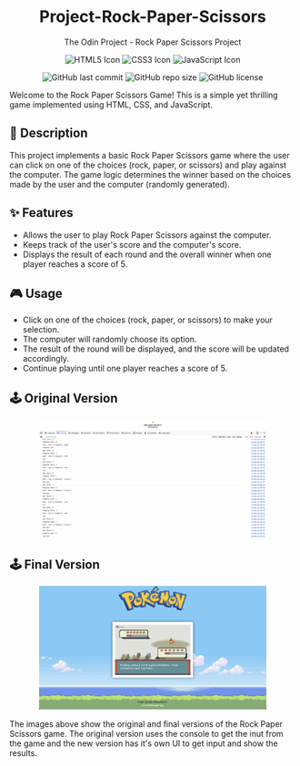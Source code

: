 <div align="center">
  <h1>Project-Rock-Paper-Scissors </h1>
  <p>The Odin Project - Rock Paper Scissors Project</p>
  <p>
    <img src="https://img.icons8.com/color/48/000000/html-5.png" alt="HTML5 Icon" width="40" height="40"/>
    <img src="https://img.icons8.com/color/48/000000/css3.png" alt="CSS3 Icon" width="40" height="40"/>
    <img src="https://img.icons8.com/color/48/000000/javascript.png" alt="JavaScript Icon" width="40" height="40"/>
  </p>
</div>

<p align="center">
  <img src="https://img.shields.io/github/last-commit/hellogaray/Project-Rock-Paper-Scissors" alt="GitHub last commit">
  <img src="https://img.shields.io/github/repo-size/hellogaray/Project-Rock-Paper-Scissors" alt="GitHub repo size">
  <img src="https://img.shields.io/github/license/hellogaray/Project-Rock-Paper-Scissors" alt="GitHub license">
</p>


Welcome to the Rock Paper Scissors Game! This is a simple yet thrilling game implemented using HTML, CSS, and JavaScript.

## 📝 Description

This project implements a basic Rock Paper Scissors game where the user can click on one of the choices (rock, paper, or scissors) and play against the computer. The game logic determines the winner based on the choices made by the user and the computer (randomly generated).

## ✨ Features

- Allows the user to play Rock Paper Scissors against the computer.
- Keeps track of the user's score and the computer's score.
- Displays the result of each round and the overall winner when one player reaches a score of 5.

## 🎮 Usage

- Click on one of the choices (rock, paper, or scissors) to make your selection.
- The computer will randomly choose its option.
- The result of the round will be displayed, and the score will be updated accordingly.
- Continue playing until one player reaches a score of 5.

## 🕹️ Original Version
<div align="center">
  <img src="./images/original.png" alt="Original Version" width="400">
</div>

## 🕹️ Final Version
<div align="center">
  <img src="./images/final.png" alt="Final Version" width="400">
</div>

The images above show the original and final versions of the Rock Paper Scissors game. The original version uses the console to get the inut from the game and the new version has it's own UI to get input and show the results.
